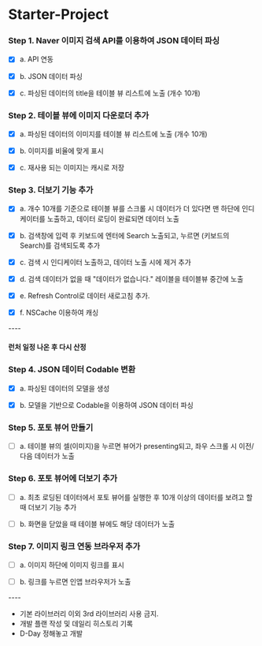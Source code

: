 # **Starter**-Project



### Step 1. Naver 이미지 검색 API를 이용하여 JSON 데이터 파싱

- [x] a. API 연동

- [x] b. JSON 데이터 파싱

- [x] c. 파싱된 데이터의 title을 테이블 뷰 리스트에 노출 (개수 10개)



### Step 2. 테이블 뷰에 이미지 다운로더 추가

- [x] a. 파싱된 데이터의 이미지를 테이블 뷰 리스트에 노출 (개수 10개)

- [x] b. 이미지를 비율에 맞게 표시

- [x] c. 재사용 되는 이미지는 캐시로 저장



### Step 3. 더보기 기능 추가

- [x] a. 개수 10개를 기준으로 테이블 뷰를 스크롤 시 데이터가 더 있다면 맨 하단에 인디케이터를 노출하고, 데이터 로딩이 완료되면 데이터 노출
- [x] b. 검색창에 입력 후 키보드에 엔터에 Search 노출되고, 누르면 (키보드의 Search)를 검색되도록 추가
- [x] c. 검색 시 인디케이터 노출하고, 데이터 노출 시에 제거 추가

- [x] d. 검색 데이터가 없을 때 "데이터가 없습니다." 레이블을 테이블뷰 중간에 노출
- [x] e. Refresh Control로 데이터 새로고침 추가.
- [x] f. NSCache 이용하여 캐싱



\----

#### 런처 일정 나온 후 다시 산정

### Step 4. JSON 데이터 Codable 변환

- [x] a. 파싱된 데이터의 모델을 생성

- [x] b. 모델을 기반으로 Codable을 이용하여 JSON 데이터 파싱



### Step 5. 포토 뷰어 만들기

- [ ] a. 테이블 뷰의 셀(이미지)을 누르면 뷰어가 presenting되고, 좌우 스크롤 시 이전/다음 데이터가 노출



### Step 6. 포토 뷰어에 더보기 추가

- [ ] a. 최초 로딩된 데이터에서 포토 뷰어를 실행한 후 10개 이상의 데이터를 보려고 할 때 더보기 기능 추가

- [ ] b. 화면을 닫았을 때 테이블 뷰에도 해당 데이터가 노출



### Step 7. 이미지 링크 연동 브라우저 추가

- [ ] a. 이미지 하단에 이미지 링크를 표시

- [ ] b. 링크를 누르면 인앱 브라우저가 노출

\----



* 기본 라이브러리 이외 3rd 라이브러리 사용 금지. 
* 개발 플랜 작성 및 데일리 히스토리 기록 
* D-Day 정해놓고 개발 
